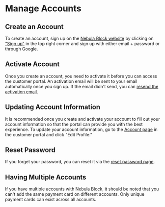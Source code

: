 # Manage Accounts

## Create an Account

To create an account, sign up on the [Nebula Block website](https://nebulablock.com/) by clicking on ["Sign up"](https://nebulablock.com/register)
in the top right corner and sign up with either email + password or through Google.

## Activate Account

Once you create an account, you need to activate it before you can access the customer portal. An activation email will be sent to your
email automatically once you sign up. If the email didn't send, you can [resend the activation email](https://nebulablock.com/resend-activation-link).

## Updating Account Information

It is recommended once you create and activate your account to fill out your account information
so that the portal can provide you with the best experience. To update your account information, go to the [Account page](https://nebulablock.com/profile)
in the customer portal and click "Edit Profile."

## Reset Password

If you forget your password, you can reset it via the [reset password page](https://nebulablock.com/forgot).

## Having Multiple Accounts

If you have multiple accounts with Nebula Block, it should be noted that you can't add the same payment
card on different accounts. Only unique payment cards can exist across all accounts.
